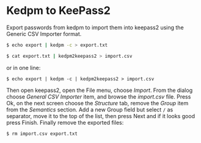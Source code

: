 # Kedpm to KeePass2

Export passwords from kedpm to import them into keepass2 using the Generic CSV Importer format.

```sh
$ echo export | kedpm -c > export.txt
```

```sh
$ cat export.txt | kedpm2keepass2 > import.csv
```

or in one line:

```
$ echo export | kedpm -c | kedpm2keepass2 > import.csv
```

Then open keepass2, open the File menu, choose _Import_. From the dialog choose _General CSV Importer_ item, and browse the _import.csv_ file. Press Ok, on the next screen choose the _Structure_ tab, remove the _Group_ item from the _Semantics_ section. Add a new Group field but select `/` as separator, move it to the top of the list, then press Next and if it looks good press Finish.
Finally remove the exported files:

```
$ rm import.csv export.txt
```
